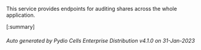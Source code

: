 






This service provides endpoints for auditing shares across the whole application.

[:summary]

###### Auto generated by Pydio Cells Enterprise Distribution v4.1.0 on 31-Jan-2023

